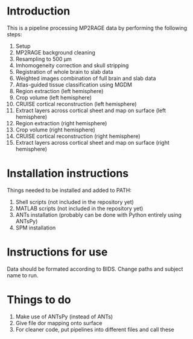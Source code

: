 # Introduction
This is a pipeline processing MP2RAGE data by performing the following steps:

01. Setup
02. MP2RAGE background cleaning
03. Resampling to 500 µm
04. Imhomogeneity correction and skull stripping
05. Registration of whole brain to slab data
06. Weighted images combination of full brain and slab data
07. Atlas-guided tissue classification using MGDM
08. Region extraction (left hemisphere) 
09. Crop volume (left hemisphere)
10. CRUISE cortical reconstruction (left hemisphere)
11. Extract layers across cortical sheet and map on surface (left hemisphere)
12. Region extraction (right hemisphere)
13. Crop volume (right hemisphere)
14. CRUISE cortical reconstruction (right hemisphere)
15. Extract layers across cortical sheet and map on surface (right hemisphere)

# Installation instructions
Things needed to be installed and added to PATH:
1. Shell scripts (not included in the repository yet) 
2. MATLAB scripts (not included in the repository yet)
3. ANTs installation (probably can be done with Python entirely using ANTsPy)
4. SPM installation

# Instructions for use
Data should be formated according to BIDS. Change paths and subject name to run.

# Things to do
1. Make use of ANTsPy (instead of ANTs)
2. Give file dor mapping onto surface
3. For cleaner code, put pipelines into different files and call these
